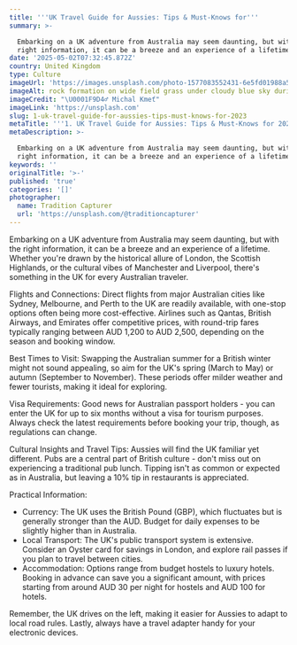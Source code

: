 ```yaml
---
title: '''UK Travel Guide for Aussies: Tips & Must-Knows for'''
summary: >-

  Embarking on a UK adventure from Australia may seem daunting, but with the
  right information, it can be a breeze and an experience of a lifetime. Whe...
date: '2025-05-02T07:32:45.872Z'
country: United Kingdom
type: Culture
imageUrl: 'https://images.unsplash.com/photo-1577083552431-6e5fd01988a5'
imageAlt: rock formation on wide field grass under cloudy blue sky during daytime
imageCredit: "\U0001F9D4‍♂️ Michal Kmeť"
imageLink: 'https://unsplash.com'
slug: 1-uk-travel-guide-for-aussies-tips-must-knows-for-2023
metaTitle: '''1. UK Travel Guide for Aussies: Tips & Must-Knows for 2023'''
metaDescription: >-

  Embarking on a UK adventure from Australia may seem daunting, but with the
  right information, it can be a breeze and an experience of a lifetime. Whe...
keywords: ''
originalTitle: '>-'
published: 'true'
categories: '[]'
photographer:
  name: Tradition Capturer
  url: 'https://unsplash.com/@traditioncapturer'
---
```








Embarking on a UK adventure from Australia may seem daunting, but with the right information, it can be a breeze and an experience of a lifetime. Whether you're drawn by the historical allure of London, the Scottish Highlands, or the cultural vibes of Manchester and Liverpool, there's something in the UK for every Australian traveler.

Flights and Connections: Direct flights from major Australian cities like Sydney, Melbourne, and Perth to the UK are readily available, with one-stop options often being more cost-effective. Airlines such as Qantas, British Airways, and Emirates offer competitive prices, with round-trip fares typically ranging between AUD 1,200 to AUD 2,500, depending on the season and booking window.

Best Times to Visit: Swapping the Australian summer for a British winter might not sound appealing, so aim for the UK's spring (March to May) or autumn (September to November). These periods offer milder weather and fewer tourists, making it ideal for exploring.

Visa Requirements: Good news for Australian passport holders - you can enter the UK for up to six months without a visa for tourism purposes. Always check the latest requirements before booking your trip, though, as regulations can change.

Cultural Insights and Travel Tips: Aussies will find the UK familiar yet different. Pubs are a central part of British culture - don't miss out on experiencing a traditional pub lunch. Tipping isn't as common or expected as in Australia, but leaving a 10% tip in restaurants is appreciated.

Practical Information:
- Currency: The UK uses the British Pound (GBP), which fluctuates but is generally stronger than the AUD. Budget for daily expenses to be slightly higher than in Australia.
- Local Transport: The UK's public transport system is extensive. Consider an Oyster card for savings in London, and explore rail passes if you plan to travel between cities.
- Accommodation: Options range from budget hostels to luxury hotels. Booking in advance can save you a significant amount, with prices starting from around AUD 30 per night for hostels and AUD 100 for hotels.

Remember, the UK drives on the left, making it easier for Aussies to adapt to local road rules. Lastly, always have a travel adapter handy for your electronic devices.
